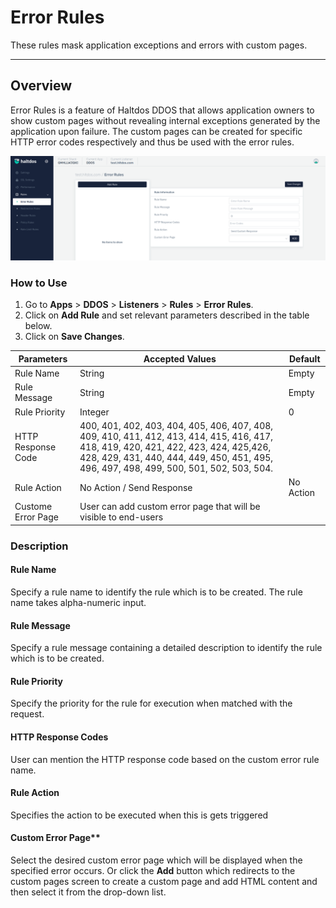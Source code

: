 # Error Rules
These rules mask application exceptions and errors with custom pages.

---

## Overview 
Error Rules is a feature of Haltdos DDOS that allows application owners to show custom pages without revealing internal exceptions generated by the application upon failure. The custom pages can be created for specific HTTP error codes respectively and thus be used with the error rules.

![ErrorRule](/img/ddos/v7/docs/error_rule.png)

### How to Use
1. Go to **Apps** > **DDOS** > **Listeners** > **Rules** > **Error Rules**.
2. Click on **Add Rule** and set relevant parameters described in the table below.
3. Click on **Save Changes**.

| Parameters | Accepted Values | Default |
| ----------- | ----------- |------------|
| Rule Name|String|Empty
| Rule Message|String|Empty
| Rule Priority|Integer|0
| HTTP Response Code|400, 401, 402, 403, 404, 405, 406, 407, 408, 409, 410, 411, 412, 413, 414, 415, 416, 417, 418, 419, 420, 421, 422, 423, 424, 425,426, 428, 429, 431, 440, 444, 449, 450, 451, 495, 496, 497, 498, 499, 500, 501, 502, 503, 504. 
| Rule Action|No Action / Send Response|No Action
| Custome Error Page | User can add custom error page that will be visible to end-users

### Description

#### Rule Name

Specify a rule name to identify the rule which is to be created. The rule name takes alpha-numeric input.

#### Rule Message

Specify a rule message containing a detailed description to identify the rule which is to be created.

#### Rule Priority

Specify the priority for the rule for execution when matched with the request.

#### HTTP Response Codes

User can mention the HTTP response code based on the custom error rule name.

#### Rule Action

Specifies the action to be executed when this is gets triggered

#### Custom Error Page**

Select the desired custom error page which will be displayed when the specified error occurs. Or click the **Add** button which redirects to the custom pages screen to create a custom page and add HTML content and then select it from the drop-down list.